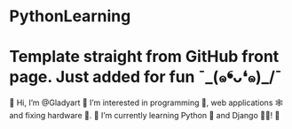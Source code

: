 # PythonLearning
# Template straight from GitHub front page. Just added for fun ¯\_(๑❛ᴗ❛๑)_/¯
👋 Hi, I’m @Gladyart
👀 I’m interested in programming 🧮, web applications 🕸️ and fixing hardware 🧰.
🌱 I’m currently learning Python 🐍 and Django 👩‍💻! 💪 
